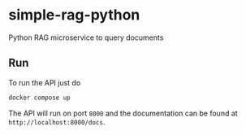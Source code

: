 # simple-rag-python
Python RAG microservice to query documents

## Run

To run the API just do

```bash
docker compose up
```

The API will run on port `8000` and the documentation can be found at `http://localhost:8000/docs`.
